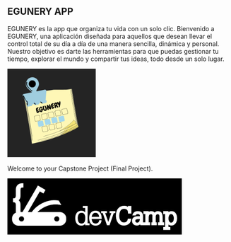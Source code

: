 ## EGUNERY APP

EGUNERY es la app que organiza tu vida con un solo clic.
Bienvenido a EGUNERY, una aplicación diseñada para aquellos que desean llevar el control total de su día a día de una manera sencilla, dinámica y personal. Nuestro objetivo es darte las herramientas para que puedas gestionar tu tiempo, explorar el mundo y compartir tus ideas, todo desde un solo lugar.


<img src="image-1.png" alt="alt text" width="200" height="200"/>



Welcome to your Capstone Project (Final Project).

![alt text](image.png)




